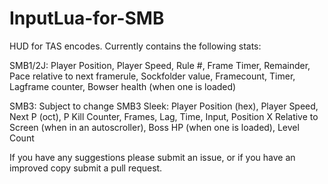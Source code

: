 # InputLua-for-SMB
HUD for TAS encodes.
Currently contains the following stats: 

SMB1/2J: Player Position, Player Speed, Rule #, Frame Timer, Remainder, Pace relative to next framerule, Sockfolder value, Framecount, Timer, Lagframe counter, Bowser health (when one is loaded)

SMB3: Subject to change
SMB3 Sleek: Player Position (hex), Player Speed, Next P (oct), P Kill Counter, Frames, Lag, Time, Input, Position X Relative to Screen (when in an autoscroller), Boss HP (when one is loaded), Level Count

If you have any suggestions please submit an issue, or if you have an improved copy submit a pull request.
